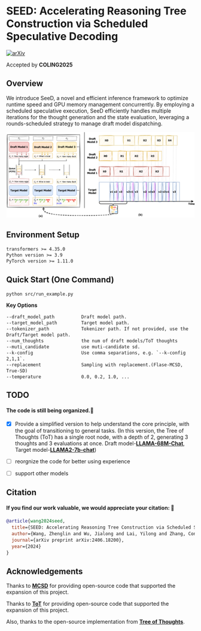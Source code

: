 # SEED: Accelerating Reasoning Tree Construction via Scheduled Speculative Decoding 
[![arXiv](https://img.shields.io/badge/Arxiv-2406.18139-red?logo=arxiv&label=Arxiv&color=red)](https://arxiv.org/abs/2406.18200)

Accepted by **COLING2025**
## Overview
We introduce SeeD, a novel and efficient inference framework to optimize runtime speed and GPU memory management concurrently. By employing a scheduled speculative execution, SeeD efficiently handles multiple iterations for the thought generation and the state evaluation, leveraging a rounds-scheduled strategy to manage draft model dispatching.

<div style="text-align: center;">
    <img src="assets/seed.png">
</div>


## Environment Setup
```
transformers >= 4.35.0
Python version >= 3.9
PyTorch version >= 1.11.0
```

## Quick Start (One Command)
```
python src/run_example.py
```

**Key Options**
```
--draft_model_path          Draft model path.
--target_model_path         Target model path.
--tokenizer_path            Tokenizer path. If not provided, use the Draft/Target model path.
--num_thoughts              the num of draft models/ToT thoughts
--muti_candidate            use muti-candidate sd.
--k-config                  Use comma separations, e.g. `--k-config 2,1,1`.
--replacement               Sampling with replacement.(Flase-MCSD, True-SD)
--temperature               0.0, 0.2, 1.0, ...
```


## TODO
#### The code is still being organized.🚧
- [x] Provide a simplified version to help understand the core principle, with the goal of transitioning to general tasks. (In this version, the Tree of Thoughts (ToT) has a single root node, with a depth of 2, generating 3 thoughts and 3 evaluations at once. Draft model-**[LLAMA-68M-Chat](https://huggingface.co/Felladrin/Llama-68M-Chat-v1)**, Target model-**[LLAMA2-7b-chat](https://huggingface.co/meta-llama/Llama-2-7b-chat-hf)**)
- [ ] reorgnize the code for better using experience
- [ ] support other models


## Citation

#### If you find our work valuable, we would appreciate your citation: 🎈
```bibtex
@article{wang2024seed,
  title={SEED: Accelerating Reasoning Tree Construction via Scheduled Speculative Decoding},
  author={Wang, Zhenglin and Wu, Jialong and Lai, Yilong and Zhang, Congzhi and Zhou, Deyu},
  journal={arXiv preprint arXiv:2406.18200},
  year={2024}
}
```


## Acknowledgements

Thanks to **[MCSD](https://github.com/NJUNLP/MCSD)** for providing open-source code that supported the expansion of this project.

Thanks to **[ToT](https://github.com/princeton-nlp/tree-of-thought-llm)** for providing open-source code that supported the expansion of this project.

Also, thanks to the open-source implementation from **[Tree of Thoughts](https://github.com/kyegomez/tree-of-thoughts)**.
